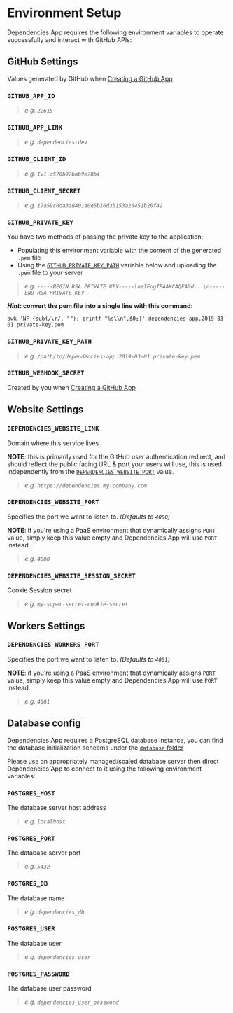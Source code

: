 # Environment Setup

Dependencies App requires the following environment variables to operate successfully and interact with GitHub APIs:

## GitHub Settings

Values generated by GitHub when [Creating a GitHub App](app.md)

### `GITHUB_APP_ID`

> _e.g. `22615`_

### `GITHUB_APP_LINK`

> _e.g. `dependencies-dev`_

### `GITHUB_CLIENT_ID`

> _e.g. `Iv1.c576b97bab9e78b4`_

### `GITHUB_CLIENT_SECRET`

> _e.g. `17a59c0da3a8401a0e5b16d35153a26451b20f42`_

### `GITHUB_PRIVATE_KEY`

You have two methods of passing the private key to the application:

- Populating this environment variable with the content of the generated `.pem` file
- Using the [`GITHUB_PRIVATE_KEY_PATH`](#GITHUB_PRIVATE_KEY_PATH) variable below and uploading the `.pem` file to your server

> _e.g. `-----BEGIN RSA PRIVATE KEY-----\neIEogIBAAKCAQEA0d...\n-----END RSA PRIVATE KEY-----`_

**_Hint_: convert the pem file into a single line with this command:**

```shell
awk 'NF {sub(/\r/, ""); printf "%s\\n",$0;}' dependencies-app.2019-03-01.private-key.pem
```

### `GITHUB_PRIVATE_KEY_PATH`

> _e.g. `/path/to/dependencies-app.2019-03-01.private-key.pem`_

### `GITHUB_WEBHOOK_SECRET`

Created by you when [Creating a GitHub App](app.md)

## Website Settings

### `DEPENDENCIES_WEBSITE_LINK`

Domain where this service lives

**NOTE**: this is primarily used for the GitHub user authentication redirect, and should reflect the public facing URL & port your users will use, this is used independently from the [`DEPENDENCIES_WEBSITE_PORT`](#DEPENDENCIES_WEBSITE_PORT) value.

> _e.g. `https://dependencies.my-company.com`_

### `DEPENDENCIES_WEBSITE_PORT`

Specifies the port we want to listen to. _(Defaults to `4000`)_

**NOTE**: if you're using a PaaS environment that dynamically assigns `PORT` value, simply keep this value empty and Dependencies App will use `PORT` instead.

> _e.g. `4000`_

### `DEPENDENCIES_WEBSITE_SESSION_SECRET`

Cookie Session secret

> _e.g. `my-super-secret-cookie-secret`_

## Workers Settings

### `DEPENDENCIES_WORKERS_PORT`

Specifies the port we want to listen to. _(Defaults to `4001`)_

**NOTE**: if you're using a PaaS environment that dynamically assigns `PORT` value, simply keep this value empty and Dependencies App will use `PORT` instead.

> _e.g. `4001`_

## Database config

Dependencies App requires a PostgreSQL database instance, you can find the database initialization scheams under the [`database` folder](./database/)

Please use an appropriately managed/scaled database server then direct Dependencies App to connect to it using the following environment variables:

### `POSTGRES_HOST`

The database server host address

> _e.g. `localhost`_

### `POSTGRES_PORT`

The database server port

> _e.g. `5432`_

### `POSTGRES_DB`

The database name

> _e.g. `dependencies_db`_

### `POSTGRES_USER`

The database user

> _e.g. `dependencies_user`_

### `POSTGRES_PASSWORD`

The database user password

> _e.g. `dependencies_user_password`_
